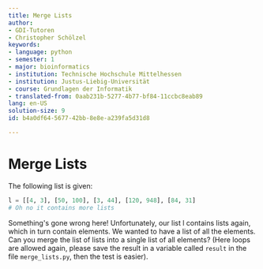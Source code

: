 ```yaml
---
title: Merge Lists
author:
- GDI-Tutoren
- Christopher Schölzel
keywords:
- language: python
- semester: 1
- major: bioinformatics
- institution: Technische Hochschule Mittelhessen
- institution: Justus-Liebig-Universität
- course: Grundlagen der Informatik
- translated-from: 0aab231b-5277-4b77-bf84-11ccbc8eab89
lang: en-US
solution-size: 9
id: b4a0df64-5677-42bb-8e8e-a239fa5d31d8

---
```

# Merge Lists

The following list is given:

```python
l = [[4, 3], [50, 100], [3, 44], [120, 948], [84, 31]
# Oh no it contains more lists
```

Something's gone wrong here! Unfortunately, our list l contains lists again, which in turn contain elements.
We wanted to have a list of all the elements.
Can you merge the list of lists into a single list of all elements?
(Here loops are allowed again, please save the result in a variable called `result` in the file `merge_lists.py`, then the test is easier).
